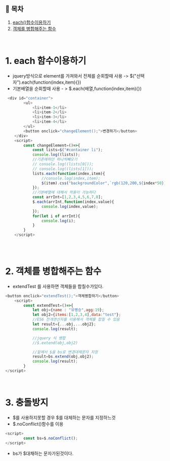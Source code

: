 ## 🔖 목차

1. [each()함수이용하기](#1-each-함수이용하기)<br/>
2. [객체를 병합해주는 함수](#2-객체를-병합해주는-함수)<br/>



<br/>



# 1. each 함수이용하기
- jquery방식으로 element를 가져와서 전체를 순회할때 사용 -> $("선택자").each(function(index,item){})
- 기본배열을 순회할때 사용 - > $.each(배열,function(index,item){})

```javascript
 <div id="container">
        <ul>
            <li>item-1</li>
            <li>item-2</li>
            <li>item-3</li>
            <li>item-4</li>
        </ul>
        <button onclick="changeElement();">변경하기</button>
    </div>
    <script>
        const changeElement=()=>{
            const lists=$("#container li");
            console.log((lists));
            //기존에하던 하나씩뺴오기
            // console.log((lists[0]));
            // console.log((lists[1]));
            lists.each(function(index,item){
                //console.log(index,item);
                $(item).css("backgroundColor",`rgb(120,200,${index*50})`);
            });
            //기본배열에 대해서 적용이 가능하다
            const arrInt=[1,2,3,4,5,6,7,8];
            $.each(arrInt,function(index,value){
                console.log(index,value);
            });
            for(let i of arrInt){
                console.log(i);
            }
        }
    </script>
    
```

<br/>

# 2. 객체를 병합해주는 함수
- extendTest 를 사용하면 객체들을 합칠수가있다.


```javascript
<button onclick="extendTest();">객체병합하기</button>
    <script>
        const extendTest=()=>{
            let obj={name : "유병승",agg:19};
            let obj2={items:[1,2,3,4],data:"test"};
            //ES6 전개연산자를 이용해서 객체를 합칠 수 있음
            let result={...obj,...obj2};
            console.log(result);

            //jquery 식 병합
            //$.extend(obj,obj2)

            //밑에서 $을 bs로 변경대체문자 지정
            result=bs.extend(obj,obj2);
            console.log(result);
        }
</script>
```

<br/>

# 3. 충돌방지
- $를 사용하지못할 경우 $를 대체하는 문자를 지정하느것
- $.noConflict()함수를 이용

```javascript
<script>
        const bs=$.noConflict();
</script>
```
- bs가 $대채하는 문자가된것이다.























